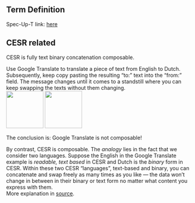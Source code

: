 ## Term Definition

Spec-Up-T link: <a href='https://weboftrust.github.io/WOT-terms/docs/glossary/text-binary-concatenation-composability'>here</a>

## CESR related
CESR is fully text binary concatenation composable.

Use Google Translate to translate a piece of text from English to Dutch. Subsequently, keep copy pasting the resulting “to:” text into the “from:” field. The message changes until it comes to a standstill where you can keep swapping the texts without them changing.  
<img src="https://hackmd.io/_uploads/H1e8_BbmMi.png" height="100" />
<img src="https://hackmd.io/_uploads/B1pFrbXfj.png" height="100" />

The conclusion is: Google Translate is not composable!

By contrast, CESR is composable. The _analogy_ lies in the fact that we consider two languages. Suppose the English in the Google Translate example is _readable, text based_ in CESR and Dutch is the _binary_ form in CESR. Within these two CESR “languages”, text-based and binary, you can concatenate and swap freely as many times as you like — the data won’t change in between in their binary or text form no matter what content you express with them.  
More explanation in [source](https://medium.com/happy-blockchains/cesr-one-of-sam-smiths-inventions-is-as-controversial-as-genius-d757f36b88f8).

